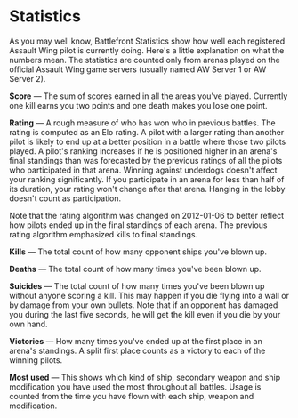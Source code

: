 # Statistics

As you may well know, Battlefront Statistics show how well each registered
Assault Wing pilot is currently doing. Here's a little explanation on what the
numbers mean. The statistics are counted only from arenas played on the official
Assault Wing game servers (usually named AW Server 1 or AW Server 2).

**Score** — The sum of scores earned in all the areas you've played. Currently one
kill earns you two points and one death makes you lose one point.

**Rating** — A rough measure of who has won who in previous battles. The rating is
computed as an Elo rating. A pilot with a larger rating than another pilot is
likely to end up at a better position in a battle where those two pilots played.
A pilot's ranking increases if he is positioned higher in an arena's final
standings than was forecasted by the previous ratings of all the pilots who
participated in that arena. Winning against underdogs doesn't affect your
ranking significantly. If you participate in an arena for less than half of its
duration, your rating won't change after that arena. Hanging in the lobby
doesn't count as participation.

Note that the rating algorithm was changed on 2012-01-06 to better reflect how
pilots ended up in the final standings of each arena. The previous rating
algorithm emphasized kills to final standings.

**Kills** — The total count of how many opponent ships you've blown up.

**Deaths** — The total count of how many times you've been blown up.

**Suicides** — The total count of how many times you've been blown up without
anyone scoring a kill. This may happen if you die flying into a wall or by
damage from your own bullets. Note that if an opponent has damaged you during
the last five seconds, he will get the kill even if you die by your own hand.

**Victories** — How many times you've ended up at the first place in an arena's
standings. A split first place counts as a victory to each of the winning
pilots.

**Most used** — This shows which kind of ship, secondary weapon and ship
modification you have used the most throughout all battles. Usage is counted
from the time you have flown with each ship, weapon and modification.
